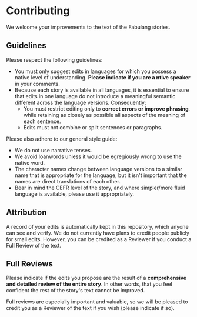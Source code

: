 # Contributing

We welcome your improvements to the text of the Fabulang stories.

## Guidelines

Please respect the following guidelines:

* You must only suggest edits in languages for which you possess a native level of understanding. **Please indicate if you are a ntive speaker** in your comments.
* Because each story is available in all languages, it is essential to ensure that edits in one language do not introduce a meaningful semantic different across the language versions. Consequently:
  * You must restrict editing only to **correct errors or improve phrasing**, while retaining as closely as possible all aspects of the meaning of each sentence.
  * Edits must not combine or split sentences or paragraphs.

Please also adhere to our general style guide:

* We do not use narrative tenses.
* We avoid loanwords unless it would be egregiously wrong to use the native word.
* The character names change between language versions to a similar name that is appropriate for the language, but it isn't important that the names are direct translations of each other.
* Bear in mind the CEFR level of the story, and where simpler/more fluid language is available, please use it appropriately.

## Attribution

A record of your edits is automatically kept in this repository, which anyone can see and verify. We do not currently have plans to credit people publicly for small edits. However, you can be credited as a Reviewer if you conduct a Full Review of the text.

## Full Reviews

Please indicate if the edits you propose are the result of a **comprehensive and detailed review of the entire story**. In other words, that you feel confident the rest of the story's text cannot be improved.

Full reviews are especially important and valuable, so we will be pleased to credit you as a Reviewer of the text if you wish (please indicate if so).